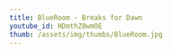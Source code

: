 ```yaml
---
title: BlueRoom - Breaks for Dawn
youtube_id: HDmthZ0wmOE
thumb: /assets/img/thumbs/BlueRoom.jpg
---
```


